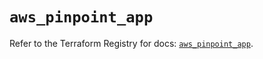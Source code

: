 # `aws_pinpoint_app`

Refer to the Terraform Registry for docs: [`aws_pinpoint_app`](https://registry.terraform.io/providers/hashicorp/aws/4.67.0/docs/resources/pinpoint_app).
